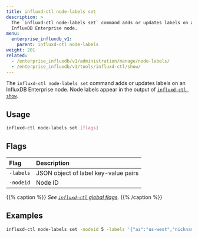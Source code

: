 ```yaml
---
title: influxd-ctl node-labels set
description: >
  The `influxd-ctl node-labels set` command adds or updates labels on an
  InfluxDB Enterprise node.
menu:
  enterprise_influxdb_v1:
    parent: influxd-ctl node-labels
weight: 201
related:
  - /enterprise_influxdb/v1/administration/manage/node-labels/
  - /enterprise_influxdb/v1/tools/influxd-ctl/show/
---
```


The `influxd-ctl node-labels set` command adds or updates labels on an
InfluxDB Enterprise node.
Node labels appear in the output of
[`influxd-ctl show`](/enterprise_influxdb/v1/tools/influxd-ctl/show/).

## Usage

```sh
influxd-ctl node-labels set [flags]
```

## Flags

| Flag      | Description                          |
| :-------- | :----------------------------------- |
| `-labels` | JSON object of label key-value pairs |
| `-nodeid` | Node ID                              |

{{% caption %}}
_See [`influxd-ctl` global flags](/enterprise_influxdb/v1/tools/influxd-ctl/#influxd-ctl-global-flags)._
{{% /caption %}}

## Examples

```sh
influxd-ctl node-labels set -nodeid 5 -labels '{"az":"us-west","nickname":"mars"}'
```
